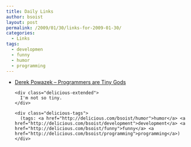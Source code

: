 ```yaml
---
title: Daily Links
author: bsoist
layout: post
permalink: /2009/01/30/links-for-2009-01-30/
categories:
  - Links
tags:
  - developmen
  - funny
  - humor
  - programming
---
```

<ul class="delicious">
  <li>
    <div class="delicious-link">
      <a href="http://powazek.com/posts/1655">Derek Powazek &#8211; Programmers are Tiny Gods</a>
    </div>
    
    <div class="delicious-extended">
      I'm not so tiny.
    </div>
    
    <div class="delicious-tags">
      (tags: <a href="http://delicious.com/bsoist/humor">humor</a> <a href="http://delicious.com/bsoist/development">development</a> <a href="http://delicious.com/bsoist/funny">funny</a> <a href="http://delicious.com/bsoist/programming">programming</a>)
    </div>
  </li>
</ul>
